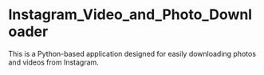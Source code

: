 # Instagram_Video_and_Photo_Downloader
 This is a Python-based application designed for easily downloading photos and videos from Instagram. 
